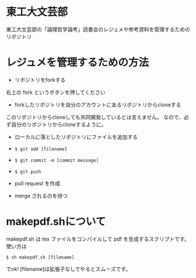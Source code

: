 # 東工大文芸部

東工大文芸部の「論理哲学論考」読書会のレジュメや参考資料を管理するためのリポジトリ

# レジュメを管理するための方法

- リポジトリをforkする

右上の fork というボタンを押してください

- forkしたリポジトリを自分のアカウントにあるリポジトリからcloneする

このリポジトリからcloneしても共同開発しているとは言えません。
なので、必ず自分のリポジトリからcloneするように。

- ローカルに落としたリポジトリにファイルを追加する

- `$ git add [filename]`

- `$ git commit -m [commit message]`

- `$ git push`

- pull request を作成

- merge されるのを待つ

# makepdf.shについて

makepdf.sh は tex ファイルをコンパイルして pdf を生成するスクリプトです。
使い方は

```
$ sh makepdf.sh [filename]
```

でok! [filename]は拡張子なしでやるとスムーズです。
